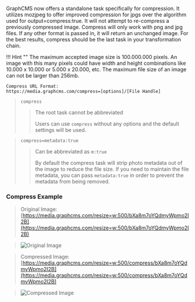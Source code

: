 GraphCMS now offers a standalone task specifically for compression. It utilizes mozjpeg to offer improved compression for jpgs over the algorithm used for output=compress:true. It will not attempt to re-compress a previously compressed image. Compress will only work with png and jpg files. If any other format is passed in, it will return an unchanged image. For the best results, compress should be the last task in your transformation chain.

!!! Hint ""
    The maximum accepted image size is 100.000.000 pixels. An image with this many pixels could have width and height combinations like 10.000 x 10.000 or 5.000 x 20.000, etc. The maximum file size of an image can not be larger than 256mb.

```
Compress URL Format:
https://media.graphcms.com/compress=[options]/[File Handle]
```
<!-- -->
> `compress`
> 
> > The root task cannot be abbreviated
> > 
> > Users can use `compress` without any options and the default settings will be used.

<!-- -->
> `compress=metadata:true`
> 
> > Can be abbreviated as `m:true`
> > 
> > By default the compress task will strip photo metadata out of the image to reduce the file size. If you need to maintain the file metadata, you can pass `metadata:true` in order to prevent the metadata from being removed.

### Compress Example

>Original Image: [https://media.graphcms.com/resize=w:500/bXa8m7oYQdmyWpmo2I2B](https://media.graphcms.com/resize=w:500/bXa8m7oYQdmyWpmo2I2B)

>![Original Image](https://media.graphcms.com/resize=w:500/bXa8m7oYQdmyWpmo2I2B)

>Compressed Image: [https://media.graphcms.com/resize=w:500/compress/bXa8m7oYQdmyWpmo2I2B](https://media.graphcms.com/resize=w:500/compress/bXa8m7oYQdmyWpmo2I2B)

>![Compressed Image](https://media.graphcms.com/resize=w:500/compress/bXa8m7oYQdmyWpmo2I2B)